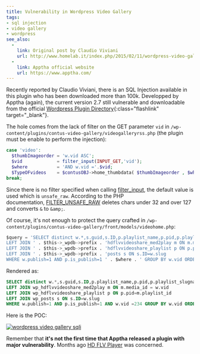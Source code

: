 ```yaml
---
title: Vulnerability in Wordpress Video Gallery
tags:
- sql injection
- video gallery
- wordpress
see_also:
  -
    link: Original post by Claudio Viviani
    url: http://www.homelab.it/index.php/2015/02/11/wordpress-video-gallery-2-7-sql-injection/
  -
    link: Apptha official website
    url: https://www.apptha.com/
---
```

Recently reported by Claudio Viviani, there is an SQL Injection available in this plugin who has been downloaded more than 100k. 
Developped by Apptha (again), the current version 2.7 still vulnerable and downloadable from 
the official [Wordpress Plugin Directory](https://wordpress.org/plugins/contus-video-gallery/ "Wordpress Video Gallery"){:class="flashlink" target="_blank"}.

The hole comes from the lack of filter on the GET parameter `vid` in `/wp-content/plugins/contus-video-gallery/videogalleryrss.php` (the plugin must be enable to perform the injection):

```php
case 'video':
  $thumbImageorder = 'w.vid ASC';
  $vid             = filter_input(INPUT_GET,'vid');
  $where           = 'AND w.vid ='.$vid;
  $TypeOFvideos    = $contusOBJ->home_thumbdata( $thumbImageorder , $where , $dataLimit );
break;
```

Since there is no filter specified when calling [filter_input](http://php.net/manual/fr/function.filter-input.php "filter_input"), the default value is used which is `unsafe_raw`. 
According to the PHP documentation, [FILTER_UNSAFE_RAW](http://php.net/manual/fr/filter.filters.sanitize.php "FILTER_UNSAFE_RAW") deletes chars under 32 and over 127 and converts `&` to `&amp;`.

<!--more-->

Of course, it's not enough to protect the query crafted in `/wp-content/plugins/contus-video-gallery/front/models/videohome.php`:

```sql
$query = 'SELECT distinct w.*,s.guid,s.ID,p.playlist_name,p.pid,p.playlist_slugname FROM ' . $this->_videoinfotable . ' w
LEFT JOIN ' . $this->_wpdb->prefix . 'hdflvvideoshare_med2play m ON m.media_id = w.vid
LEFT JOIN ' . $this->_wpdb->prefix . 'hdflvvideoshare_playlist p ON p.pid=m.playlist_id
LEFT JOIN ' . $this->_wpdb->prefix . 'posts s ON s.ID=w.slug
WHERE w.publish=1 AND p.is_publish=1 ' . $where . ' GROUP BY w.vid ORDER BY ' . $thumImageorder . ' LIMIT ' . $dataLimit;
```

Rendered as:

```sql
SELECT distinct w.*,s.guid,s.ID,p.playlist_name,p.pid,p.playlist_slugname FROM wp_hdflvvideoshare w
LEFT JOIN wp_hdflvvideoshare_med2play m ON m.media_id = w.vid
LEFT JOIN wp_hdflvvideoshare_playlist p ON p.pid=m.playlist_id
LEFT JOIN wp_posts s ON s.ID=w.slug
WHERE w.publish=1 AND p.is_publish=1 AND w.vid =234 GROUP BY w.vid ORDER BY w.vid ASC LIMIT 1000
```

Here is the POC:

[![wordpress video gallery sqli](/images/wordpress-video-gallery-sqli.png)](/images/wordpress-video-gallery-sqli.png)

Remember that **it's not the first time that Apptha released a plugin with major vulnerability**. Months ago [HD FLV Player](http://blog.10degres.net/vulnerability-in-hd-flv-player/ "HD FLV Player") was concerned.
